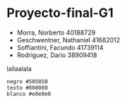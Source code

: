 # Proyecto-final-G1
- Morra, Norberto 40188729
- Geschwentner, Nathaniel 41682012
- Soffiantini, Facundo 41739114
- Rodriguez, Dario 38909418

lallaalala


<!-- place holder para colores de la pagina -->
	negro #505050
	texto #808080
	blanco #e0e0e0




